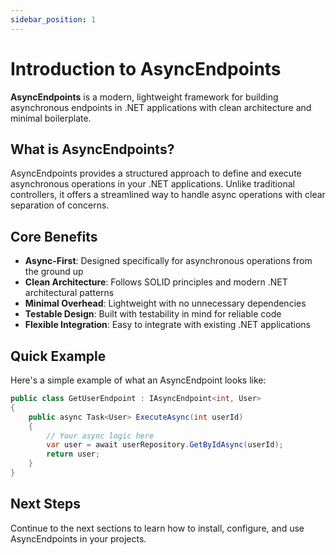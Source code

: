 ```yaml
---
sidebar_position: 1
---
```


# Introduction to AsyncEndpoints

**AsyncEndpoints** is a modern, lightweight framework for building asynchronous endpoints in .NET applications with clean architecture and minimal boilerplate.

## What is AsyncEndpoints?

AsyncEndpoints provides a structured approach to define and execute asynchronous operations in your .NET applications. Unlike traditional controllers, it offers a streamlined way to handle async operations with clear separation of concerns.

## Core Benefits

- **Async-First**: Designed specifically for asynchronous operations from the ground up
- **Clean Architecture**: Follows SOLID principles and modern .NET architectural patterns
- **Minimal Overhead**: Lightweight with no unnecessary dependencies
- **Testable Design**: Built with testability in mind for reliable code
- **Flexible Integration**: Easy to integrate with existing .NET applications

## Quick Example

Here's a simple example of what an AsyncEndpoint looks like:

```csharp
public class GetUserEndpoint : IAsyncEndpoint<int, User>
{
    public async Task<User> ExecuteAsync(int userId)
    {
        // Your async logic here
        var user = await userRepository.GetByIdAsync(userId);
        return user;
    }
}
```

## Next Steps

Continue to the next sections to learn how to install, configure, and use AsyncEndpoints in your projects.
